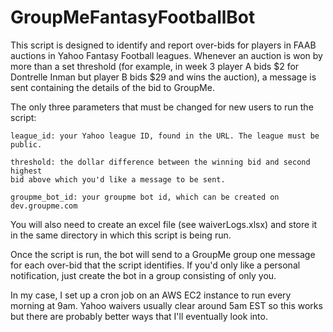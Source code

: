 # GroupMeFantasyFootballBot

This script is designed to identify and report over-bids for players in 
FAAB auctions in Yahoo Fantasy Football leagues. Whenever an auction is won
by more than a set threshold (for example, in week 3 player A bids $2 for 
Dontrelle Inman but player B bids $29 and wins the auction), a message is 
sent containing the details of the bid to GroupMe.

The only three parameters that must be changed for new users to run the script:
    
    league_id: your Yahoo league ID, found in the URL. The league must be public.
    
    threshold: the dollar difference between the winning bid and second highest 
    bid above which you'd like a message to be sent.

    groupme_bot_id: your groupme bot id, which can be created on dev.groupme.com
    
You will also need to create an excel file (see waiverLogs.xlsx) and 
store it in the same directory in which this script is being run.

Once the script is run, the bot will send to a GroupMe group one message for 
each over-bid that the script identifies. If you'd only like a personal 
notification, just create the bot in a group consisting of only you.

In my case, I set up a cron job on an AWS EC2 instance to run every morning at 9am. 
Yahoo waivers usually clear around 5am EST so this works but there are probably
better ways that I'll eventually look into.

